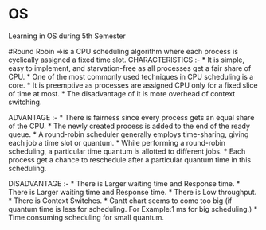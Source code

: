 # OS
Learning in OS during 5th Semester

#Round Robin =>is a CPU scheduling algorithm where each process is cyclically assigned a fixed time slot. 
CHARACTERISTICS :-  * It is simple, easy to implement, and starvation-free as all processes get a fair share of CPU.
                    * One of the most commonly used techniques in CPU scheduling is a core.
                    * It is preemptive as processes are assigned CPU only for a fixed slice of time at most.
                    * The disadvantage of it is more overhead of context switching.

ADVANTAGE :-  * There is fairness since every process gets an equal share of the CPU.
              * The newly created process is added to the end of the ready queue.
              * A round-robin scheduler generally employs time-sharing, giving each job a time slot or quantum. 
              * While performing a round-robin scheduling, a particular time quantum is allotted to different jobs. 
              * Each process get a chance to reschedule after a particular quantum time in this scheduling. 

DISADVANTAGE :-   * There is Larger waiting time and Response time.
                  * There is Larger waiting time and Response time.
                  * There is Low throughput.
                  * There is Context Switches.
                  * Gantt chart seems to come too big (if quantum time is less for scheduling. For Example:1 ms for big scheduling.)
                  * Time consuming scheduling for small quantum.
